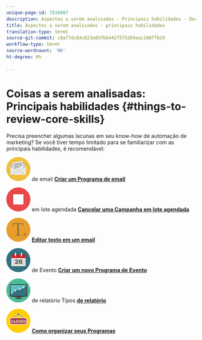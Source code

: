 ```yaml
---
unique-page-id: 7516607
description: Aspectos a serem analisados - Principais habilidades - Documentos do Marketing - Documentação do produto
title: Aspectos a serem analisados - principais habilidades
translation-type: tm+mt
source-git-commit: c8a77dc84c023e05fbb442f575269aac108ffb29
workflow-type: tm+mt
source-wordcount: '96'
ht-degree: 0%

---
```



# Coisas a serem analisadas: Principais habilidades {#things-to-review-core-skills}

Precisa preencher algumas lacunas em seu know-how de automação de marketing? Se você tiver tempo limitado para se familiarizar com as principais habilidades, é recomendável:

![Criar um Programa](assets/office-28.png) de email **[Criar um Programa de email](/help/marketo/product-docs/email-marketing/email-programs/creating-an-email-program/create-an-email-program.md)**

![Cancelar uma Campanha](assets/multimedia-27.png) em lote agendada **[Cancelar uma Campanha em lote agendada](/help/marketo/product-docs/core-marketo-concepts/smart-campaigns/using-smart-campaigns/cancel-a-scheduled-batch-campaign-run.md)**

![Editar texto em um email](assets/graphic-design-tools-34.png) **[Editar texto em um email](/help/marketo/product-docs/email-marketing/general/email-editor-2/edit-elements-in-an-email.md)**

![Criar um novo Programa](assets/seo-57.png) de Evento **[Criar um novo Programa de Evento](/help/marketo/product-docs/demand-generation/events/understanding-events/create-a-new-event-program.md)**

![Tipos](assets/seo-04.png) de relatório Tipos **[de relatório](/help/marketo/product-docs/reporting/basic-reporting/report-types/report-type-overview.md)**

![Como organizar seus Programas](assets/shopping-09.png) **[Como organizar seus Programas](/help/marketo/product-docs/core-marketo-concepts/programs/working-with-programs/best-practice-how-to-organize-your-programs.md)**

